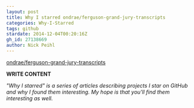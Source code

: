 ```yaml
---
layout: post
title: Why I starred ondrae/ferguson-grand-jury-transcripts
categories: Why-I-Starred
tags: github
stardate: 2014-12-04T00:20:16Z
gh_id: 27138669
author: Nick Peihl
---
```


[ondrae/ferguson-grand-jury-transcripts](star.repo.html_url)

**WRITE CONTENT**

*"Why I starred" is a series of articles describing projects I star on GitHub and why I found them interesting. My hope is that you'll find them interesting as well.*

